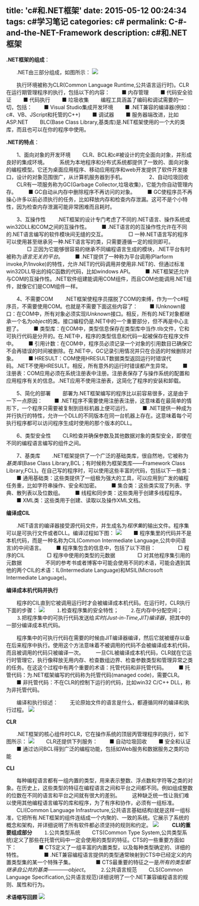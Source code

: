 title: 'c#和.NET框架'
date: 2015-05-12 00:24:34
tags: c#学习笔记
categories: c#
permalink: C-#-and-the-NET-Framework
description: c#和.NET框架
---
**.NET框架的组成**：

　　.NET由三部分组成，如图所示：
![](/image/cSharp/cSharp1.png)<!--more-->

　　执行环境被称为CLR(Common Language Runtime,公共语言运行时)。CLR在运行期管理程序的执行，包括以下的内容：
　　■ 内存管理
　　■ 代码安全验证
　　■ 代码执行
　　■ 垃圾收集
　　编程工具涵盖了编码和调试需要的一切，包括：
　　■ Visual Studio集成开发环境
　　■ .NET兼容的编译器(例如：c#、VB、JScript和托管的C++)
　　■ 调试器
　　■ 服务器端改进，比如ASP.NET
　　BLC(Base Class Library,基类库)是.NET框架使用的一个大的类库，而且也可以在你的程序中使用。

**.NET的特点**：

　　1、面向对象的开发环境
　　CLR、BCL和c#被设计的完全面向对象，并形成良好的集成环境。
　　系统为本地程序和分布式系统都提供了一致的、面向对象的编程模型。它还为桌面应用程序、移动应用程序和web开发提供了软件开发接口，设计的对象范围很广，从计算机服务器到手机。
　　
　　2、自动垃圾回收
　　CLR有一项服务称为GC(Garbage Collector,垃圾收集)，它能为你自动管理内存。
　　■ GC自动从内存中删除程序不再访问的对象。
　　■ GC使程序员不再操心许多以前必须执行的任务，比如释放内存和检查内存泄漏。这可不是个小特性，因为检查内存泄漏可能非常困难而且耗时。

　　3、互操作性
　　.NET框架的设计专门考虑了不同的.NET语言、操作系统或win32DLL和COM之间的互操作性。
　　■ .NET语言的的互操作性允许在不同的.NET语言编写的软件模块间无缝的交互。
　　　　□ 一种.NET语言写的程序可以使用甚至继承另一种.NET语言写的类，只需要遵循一定的规则即可。
　　　　□ 正因为它能够很容易的继承不同编程语言生成的模块，.NET平台有时被称为*语言无关的平台*。
　　■ .NET提供了一种称为平台调用(Plarform invoke,P/Invoke)的特性，允许.NET的代码调用并使用非.NET的、但通过标准win32DLL导出的纯C函数的代码，比如windows API。
　　■ .NET框架还允许与COM的互操作性。.NET软件组建能调用COM组件，而且COM也能调用.NET组件，就像它们是COM组件一样。

　　4、不需要COM
　　.NET框架使程序员摆脱了COM的束缚，作为一个c#程序员，不需要使用COM。也就是不需要下面这些内容了：
　　■ IUnknown接口：在COM中，所有对象必须实现*IUnknown*接口。相反，所有的.NET对象都继承一个名为*object*的类。接口编程仍是.NET中的一个重要部分，但不再是中心主题了。
　　■ 类型库：在COM中，类型信息保存在类型库中当作.tlb文件，它和可执行代码是分开的。在.NET中，程序的类型信息和代码一起被保存在程序文件中。
　　■ 引用计数：在COM中，程序员必须记录一个对象的引用数目已确保它不会再错误的时间被删除。在.NET中，GC记录引用情况并只在合适的时候删除对象。
　　■ HRESULT：COM使用HRESULT数据类型返回运行时错误代码。.NET不使用HRESULT。相反，所有意外的运行时错误都产生异常。
　　■ 注册表：COM应用必须在系统注册表中注册。注册表保存了与操作系统的配置和应用程序有关的信息。.NET应用不使用注册表，这简化了程序的安装和卸载。

　　5、简化的部署
　　部署为.NET框架编写的程序比以前容易很多，这是由于一下一点原因：
　　■ .NET程序不需要使用注册表注册，这意味着在最简单的情形下，一个程序只需要被复制到目标机器上便可运行。
　　■ .NET提供一种成为并行执行的特性，允许一个DLL的不同版本在同一台机器上存在。这意味着每个可执行程序都可以访问程序生成时使用的那个版本的DLL。

　　6、类型安全性
　　CLR检查并确保参数及其他数据对象的类型安全，即使在不同的编程语言编写的组件之间。

　　7、基类库
　　.NET框架提供了一个广泛的基础类库，很自然地，它被称为*基类库*(Base Class Library,BCL；有时候称为框架类库——Framework Class Library,FCL)。在自己写的程序时，可以使用这些丰富的代码，包括以下一些类：
　　■ 通用基础类：这些类提供了一组极为强大的工具，可以应用到广发的编程任务重，比如字符串操作、安全和加密。
　　■ 集合类：这些类实现了列表、字典、散列表以及位数组。
　　■ 线程和同步类：这些类用于创建多线程程序。
　　■ XML类：这些类用于创建、读取以及操作XML文档。

**编译成CIL**

　　.NET语言的编译器接受源代码文件，并生成名为*程序集*的输出文件。程序集可以是可执行文件或者DLL。编译过程如下图：
![](/image/cSharp/cSharp2.png)
　　■ 程序集里的代码并不是本机代码，而是一种名称为CIL(Common Intermediate Language,公共中间语言)的中间语言。
　　■ 程序集包含的信息中，包括了以下项目：
　　　　□ 程序的CIL
　　　　□ 程序中使用的类型的元数据
　　　　□ 对其他程序集引用的元数据
　　
　　不同的参考书或者博客中可能会使用不同的术语，可能会遇到其他的两个CIL的术语：IL(Intermediate Language)和MSIL(Microsoft Intermediate Language)。

**编译成本机代码并执行**

　　程序的CIL直到它被调用运行时才会被编译成本机代码。在运行时，CLR执行下面的步骤：
![](/image/cSharp/cSharp3.png)
　　⒈检查程序集的安全特性；
　　⒉在内存中分配空间；
　　⒊把程序集中的可执行代码发送给*实时(Just-in-Time,JIT)编译器*，把其中的一部分编译成本机代码。

　　程序集中的可执行代码在需要的时候由JIT编译器编译，然后它就被缓存以备在后来程序中执行。使用这个方法意味着不被调用的代码不会被编译成本机代码，而且被调用的代码只被编译一次。
　　一旦CIL被编译成本机代码，CLR就在它运行时管理它，执行像释放无用内存、检查数组边界、检查参数类型和管理异常之类的任务。在这这个过程中有两个重要的术语：托管代码和非托管代码。
　　■ 托管代码：为.NET框架编写的代码称为托管代码(managed code)，需要CLR。
　　■ 非托管代码：不在CLR的控制下运行的代码，比如win32 C/C++ DLL，称为非托管代码。

　　编译和执行综述：
　　无论原始文件的语言是什么，都遵循同样的编译和执行过程。
![](/image/cSharp/cSharp4.png)

**CLR**

　　.NET框架的核心组件时CLR，它在操作系统的顶层丙管理程序的执行，如下图所示：
![](/image/cSharp/cSharp5.png)
　　CLR还提供下列服务：
　　■ 自动垃圾回收
　　■ 安全和认证
　　■ 通过访问BCL得到广泛的编程功能，包括如Web服务和数据服务之类的功能

**CLI**

　　每种编程语言都有一组内置的类型，用来表示整数、浮点数和字符等之类的对象。在历史上，这些类型的特征在编程语言之间和平台之间都不同。例如组成整数的位数在不同的语言和平台之间就有很大的差别。
　　这种缺乏统一性让我们难以使用其他编程语言编写的库和程序，为了有序和协作，必须有一组标准。
　　CLI(Common Language Infrastructure,公共语言基础结构)就是这样一组标准，它把所有.NET框架的组件连结成一个内聚的、一致的系统。它展示了系统的概念和架构，并详细说明了所有软件都必须坚持的规则和约定。
![](/image/cSharp/cSharp6.png)
　　
**CLI的重要组成部分**
　　⒈公共类型系统
　　CTS(Common Type System,公共类型系统)定义了那些在托管代码中一定会使用的类型的特征。CTS的一些重要方面如下：
　　　　■ CTS定义了一组丰富的内置类型，以及每种类型确定的、详细的特性。
　　　　■ .NET兼容编程语言提供的类型通常映射到CTS中已经定义的内置类型集的某一个特殊子集。
　　　　■ CTS最重要的特征之一是*所有的类型都继承自公共的基类————object*。
　　⒉公共语言规范
　　CLS(Common Language Specification,公共语言规范)详细说明了一个.NET兼容编程语言的规则、属性和行为。

**术语缩写回顾**
![](/image/cSharp/cSharp7.png)
